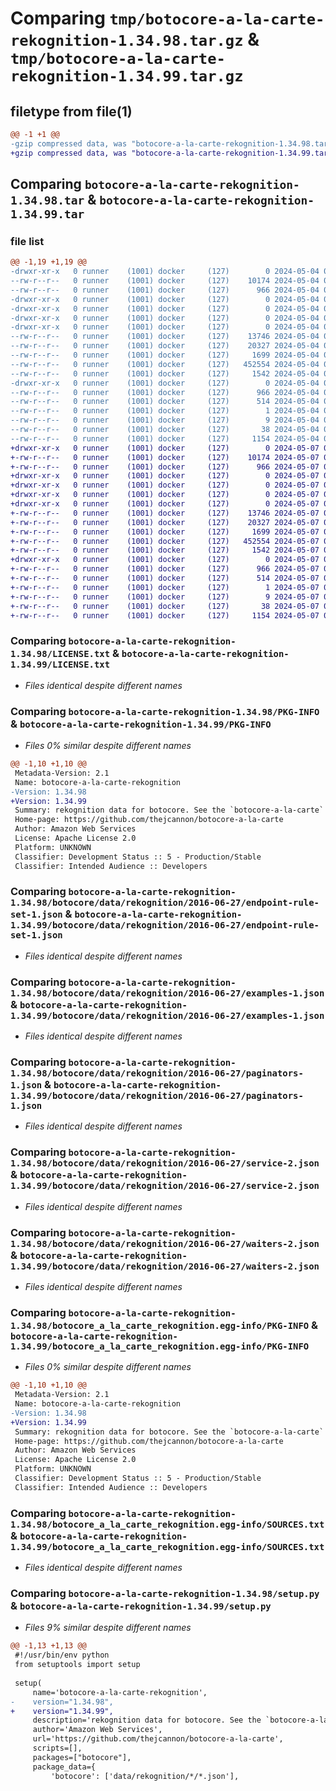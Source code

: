 # Comparing `tmp/botocore-a-la-carte-rekognition-1.34.98.tar.gz` & `tmp/botocore-a-la-carte-rekognition-1.34.99.tar.gz`

## filetype from file(1)

```diff
@@ -1 +1 @@
-gzip compressed data, was "botocore-a-la-carte-rekognition-1.34.98.tar", last modified: Sat May  4 01:01:41 2024, max compression
+gzip compressed data, was "botocore-a-la-carte-rekognition-1.34.99.tar", last modified: Tue May  7 01:02:43 2024, max compression
```

## Comparing `botocore-a-la-carte-rekognition-1.34.98.tar` & `botocore-a-la-carte-rekognition-1.34.99.tar`

### file list

```diff
@@ -1,19 +1,19 @@
-drwxr-xr-x   0 runner    (1001) docker     (127)        0 2024-05-04 01:01:41.470269 botocore-a-la-carte-rekognition-1.34.98/
--rw-r--r--   0 runner    (1001) docker     (127)    10174 2024-05-04 01:01:41.000000 botocore-a-la-carte-rekognition-1.34.98/LICENSE.txt
--rw-r--r--   0 runner    (1001) docker     (127)      966 2024-05-04 01:01:41.466269 botocore-a-la-carte-rekognition-1.34.98/PKG-INFO
-drwxr-xr-x   0 runner    (1001) docker     (127)        0 2024-05-04 01:01:41.466269 botocore-a-la-carte-rekognition-1.34.98/botocore/
-drwxr-xr-x   0 runner    (1001) docker     (127)        0 2024-05-04 01:01:41.466269 botocore-a-la-carte-rekognition-1.34.98/botocore/data/
-drwxr-xr-x   0 runner    (1001) docker     (127)        0 2024-05-04 01:01:41.466269 botocore-a-la-carte-rekognition-1.34.98/botocore/data/rekognition/
-drwxr-xr-x   0 runner    (1001) docker     (127)        0 2024-05-04 01:01:41.466269 botocore-a-la-carte-rekognition-1.34.98/botocore/data/rekognition/2016-06-27/
--rw-r--r--   0 runner    (1001) docker     (127)    13746 2024-05-04 01:01:11.000000 botocore-a-la-carte-rekognition-1.34.98/botocore/data/rekognition/2016-06-27/endpoint-rule-set-1.json
--rw-r--r--   0 runner    (1001) docker     (127)    20327 2024-05-04 01:01:11.000000 botocore-a-la-carte-rekognition-1.34.98/botocore/data/rekognition/2016-06-27/examples-1.json
--rw-r--r--   0 runner    (1001) docker     (127)     1699 2024-05-04 01:01:11.000000 botocore-a-la-carte-rekognition-1.34.98/botocore/data/rekognition/2016-06-27/paginators-1.json
--rw-r--r--   0 runner    (1001) docker     (127)   452554 2024-05-04 01:01:11.000000 botocore-a-la-carte-rekognition-1.34.98/botocore/data/rekognition/2016-06-27/service-2.json
--rw-r--r--   0 runner    (1001) docker     (127)     1542 2024-05-04 01:01:11.000000 botocore-a-la-carte-rekognition-1.34.98/botocore/data/rekognition/2016-06-27/waiters-2.json
-drwxr-xr-x   0 runner    (1001) docker     (127)        0 2024-05-04 01:01:41.466269 botocore-a-la-carte-rekognition-1.34.98/botocore_a_la_carte_rekognition.egg-info/
--rw-r--r--   0 runner    (1001) docker     (127)      966 2024-05-04 01:01:41.000000 botocore-a-la-carte-rekognition-1.34.98/botocore_a_la_carte_rekognition.egg-info/PKG-INFO
--rw-r--r--   0 runner    (1001) docker     (127)      514 2024-05-04 01:01:41.000000 botocore-a-la-carte-rekognition-1.34.98/botocore_a_la_carte_rekognition.egg-info/SOURCES.txt
--rw-r--r--   0 runner    (1001) docker     (127)        1 2024-05-04 01:01:41.000000 botocore-a-la-carte-rekognition-1.34.98/botocore_a_la_carte_rekognition.egg-info/dependency_links.txt
--rw-r--r--   0 runner    (1001) docker     (127)        9 2024-05-04 01:01:41.000000 botocore-a-la-carte-rekognition-1.34.98/botocore_a_la_carte_rekognition.egg-info/top_level.txt
--rw-r--r--   0 runner    (1001) docker     (127)       38 2024-05-04 01:01:41.470269 botocore-a-la-carte-rekognition-1.34.98/setup.cfg
--rw-r--r--   0 runner    (1001) docker     (127)     1154 2024-05-04 01:01:41.000000 botocore-a-la-carte-rekognition-1.34.98/setup.py
+drwxr-xr-x   0 runner    (1001) docker     (127)        0 2024-05-07 01:02:43.696094 botocore-a-la-carte-rekognition-1.34.99/
+-rw-r--r--   0 runner    (1001) docker     (127)    10174 2024-05-07 01:02:43.000000 botocore-a-la-carte-rekognition-1.34.99/LICENSE.txt
+-rw-r--r--   0 runner    (1001) docker     (127)      966 2024-05-07 01:02:43.696094 botocore-a-la-carte-rekognition-1.34.99/PKG-INFO
+drwxr-xr-x   0 runner    (1001) docker     (127)        0 2024-05-07 01:02:43.692094 botocore-a-la-carte-rekognition-1.34.99/botocore/
+drwxr-xr-x   0 runner    (1001) docker     (127)        0 2024-05-07 01:02:43.692094 botocore-a-la-carte-rekognition-1.34.99/botocore/data/
+drwxr-xr-x   0 runner    (1001) docker     (127)        0 2024-05-07 01:02:43.692094 botocore-a-la-carte-rekognition-1.34.99/botocore/data/rekognition/
+drwxr-xr-x   0 runner    (1001) docker     (127)        0 2024-05-07 01:02:43.696094 botocore-a-la-carte-rekognition-1.34.99/botocore/data/rekognition/2016-06-27/
+-rw-r--r--   0 runner    (1001) docker     (127)    13746 2024-05-07 01:02:11.000000 botocore-a-la-carte-rekognition-1.34.99/botocore/data/rekognition/2016-06-27/endpoint-rule-set-1.json
+-rw-r--r--   0 runner    (1001) docker     (127)    20327 2024-05-07 01:02:11.000000 botocore-a-la-carte-rekognition-1.34.99/botocore/data/rekognition/2016-06-27/examples-1.json
+-rw-r--r--   0 runner    (1001) docker     (127)     1699 2024-05-07 01:02:11.000000 botocore-a-la-carte-rekognition-1.34.99/botocore/data/rekognition/2016-06-27/paginators-1.json
+-rw-r--r--   0 runner    (1001) docker     (127)   452554 2024-05-07 01:02:11.000000 botocore-a-la-carte-rekognition-1.34.99/botocore/data/rekognition/2016-06-27/service-2.json
+-rw-r--r--   0 runner    (1001) docker     (127)     1542 2024-05-07 01:02:11.000000 botocore-a-la-carte-rekognition-1.34.99/botocore/data/rekognition/2016-06-27/waiters-2.json
+drwxr-xr-x   0 runner    (1001) docker     (127)        0 2024-05-07 01:02:43.696094 botocore-a-la-carte-rekognition-1.34.99/botocore_a_la_carte_rekognition.egg-info/
+-rw-r--r--   0 runner    (1001) docker     (127)      966 2024-05-07 01:02:43.000000 botocore-a-la-carte-rekognition-1.34.99/botocore_a_la_carte_rekognition.egg-info/PKG-INFO
+-rw-r--r--   0 runner    (1001) docker     (127)      514 2024-05-07 01:02:43.000000 botocore-a-la-carte-rekognition-1.34.99/botocore_a_la_carte_rekognition.egg-info/SOURCES.txt
+-rw-r--r--   0 runner    (1001) docker     (127)        1 2024-05-07 01:02:43.000000 botocore-a-la-carte-rekognition-1.34.99/botocore_a_la_carte_rekognition.egg-info/dependency_links.txt
+-rw-r--r--   0 runner    (1001) docker     (127)        9 2024-05-07 01:02:43.000000 botocore-a-la-carte-rekognition-1.34.99/botocore_a_la_carte_rekognition.egg-info/top_level.txt
+-rw-r--r--   0 runner    (1001) docker     (127)       38 2024-05-07 01:02:43.696094 botocore-a-la-carte-rekognition-1.34.99/setup.cfg
+-rw-r--r--   0 runner    (1001) docker     (127)     1154 2024-05-07 01:02:43.000000 botocore-a-la-carte-rekognition-1.34.99/setup.py
```

### Comparing `botocore-a-la-carte-rekognition-1.34.98/LICENSE.txt` & `botocore-a-la-carte-rekognition-1.34.99/LICENSE.txt`

 * *Files identical despite different names*

### Comparing `botocore-a-la-carte-rekognition-1.34.98/PKG-INFO` & `botocore-a-la-carte-rekognition-1.34.99/PKG-INFO`

 * *Files 0% similar despite different names*

```diff
@@ -1,10 +1,10 @@
 Metadata-Version: 2.1
 Name: botocore-a-la-carte-rekognition
-Version: 1.34.98
+Version: 1.34.99
 Summary: rekognition data for botocore. See the `botocore-a-la-carte` package for more info.
 Home-page: https://github.com/thejcannon/botocore-a-la-carte
 Author: Amazon Web Services
 License: Apache License 2.0
 Platform: UNKNOWN
 Classifier: Development Status :: 5 - Production/Stable
 Classifier: Intended Audience :: Developers
```

### Comparing `botocore-a-la-carte-rekognition-1.34.98/botocore/data/rekognition/2016-06-27/endpoint-rule-set-1.json` & `botocore-a-la-carte-rekognition-1.34.99/botocore/data/rekognition/2016-06-27/endpoint-rule-set-1.json`

 * *Files identical despite different names*

### Comparing `botocore-a-la-carte-rekognition-1.34.98/botocore/data/rekognition/2016-06-27/examples-1.json` & `botocore-a-la-carte-rekognition-1.34.99/botocore/data/rekognition/2016-06-27/examples-1.json`

 * *Files identical despite different names*

### Comparing `botocore-a-la-carte-rekognition-1.34.98/botocore/data/rekognition/2016-06-27/paginators-1.json` & `botocore-a-la-carte-rekognition-1.34.99/botocore/data/rekognition/2016-06-27/paginators-1.json`

 * *Files identical despite different names*

### Comparing `botocore-a-la-carte-rekognition-1.34.98/botocore/data/rekognition/2016-06-27/service-2.json` & `botocore-a-la-carte-rekognition-1.34.99/botocore/data/rekognition/2016-06-27/service-2.json`

 * *Files identical despite different names*

### Comparing `botocore-a-la-carte-rekognition-1.34.98/botocore/data/rekognition/2016-06-27/waiters-2.json` & `botocore-a-la-carte-rekognition-1.34.99/botocore/data/rekognition/2016-06-27/waiters-2.json`

 * *Files identical despite different names*

### Comparing `botocore-a-la-carte-rekognition-1.34.98/botocore_a_la_carte_rekognition.egg-info/PKG-INFO` & `botocore-a-la-carte-rekognition-1.34.99/botocore_a_la_carte_rekognition.egg-info/PKG-INFO`

 * *Files 0% similar despite different names*

```diff
@@ -1,10 +1,10 @@
 Metadata-Version: 2.1
 Name: botocore-a-la-carte-rekognition
-Version: 1.34.98
+Version: 1.34.99
 Summary: rekognition data for botocore. See the `botocore-a-la-carte` package for more info.
 Home-page: https://github.com/thejcannon/botocore-a-la-carte
 Author: Amazon Web Services
 License: Apache License 2.0
 Platform: UNKNOWN
 Classifier: Development Status :: 5 - Production/Stable
 Classifier: Intended Audience :: Developers
```

### Comparing `botocore-a-la-carte-rekognition-1.34.98/botocore_a_la_carte_rekognition.egg-info/SOURCES.txt` & `botocore-a-la-carte-rekognition-1.34.99/botocore_a_la_carte_rekognition.egg-info/SOURCES.txt`

 * *Files identical despite different names*

### Comparing `botocore-a-la-carte-rekognition-1.34.98/setup.py` & `botocore-a-la-carte-rekognition-1.34.99/setup.py`

 * *Files 9% similar despite different names*

```diff
@@ -1,13 +1,13 @@
 #!/usr/bin/env python
 from setuptools import setup
 
 setup(
     name='botocore-a-la-carte-rekognition',
-    version="1.34.98",
+    version="1.34.99",
     description='rekognition data for botocore. See the `botocore-a-la-carte` package for more info.',
     author='Amazon Web Services',
     url='https://github.com/thejcannon/botocore-a-la-carte',
     scripts=[],
     packages=["botocore"],
     package_data={
         'botocore': ['data/rekognition/*/*.json'],
```

